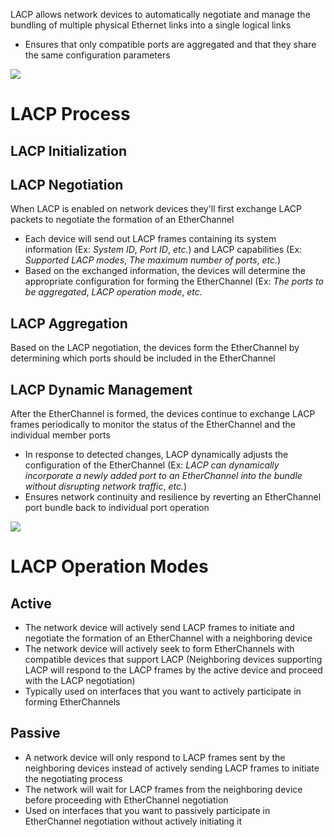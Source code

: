 LACP allows network devices to automatically negotiate and manage the bundling of multiple physical Ethernet links into a single logical links

* Ensures that only compatible ports are aggregated and that they share the same configuration parameters

![](https://github.com/JonmarCorpuz/SecondBrain/blob/main/Assets/Whitespace.png)

# LACP Process

## LACP Initialization

## LACP Negotiation

When LACP is enabled on network devices they'll first exchange LACP packets to negotiate the formation of an EtherChannel

* Each device will send out LACP frames containing its system information (Ex: *System ID*, *Port ID*, *etc.*) and LACP capabilities (Ex: *Supported LACP modes*, *The maximum number of ports*, *etc.*)
* Based on the exchanged information, the devices will determine the appropriate configuration for forming the EtherChannel (Ex: *The ports to be aggregated*, *LACP operation mode*, *etc.*

## LACP Aggregation

Based on the LACP negotiation, the devices form the EtherChannel by determining which ports should be included in the EtherChannel

## LACP Dynamic Management

After the EtherChannel is formed, the devices continue to exchange LACP frames periodically to monitor the status of the EtherChannel and the individual member ports

* In response to detected changes, LACP dynamically adjusts the configuration of the EtherChannel (Ex: *LACP can dynamically incorporate a newly added port to an EtherChannel into the bundle without disrupting network traffic*, *etc.*)
* Ensures network continuity and resilience by reverting an EtherChannel port bundle back to individual port operation

![](https://github.com/JonmarCorpuz/SecondBrain/blob/main/Assets/Whitespace.png)

# LACP Operation Modes

## Active

* The network device will actively send LACP frames to initiate and negotiate the formation of an EtherChannel with a neighboring device
* The network device will actively seek to form EtherChannels with compatible devices that support LACP (Neighboring devices supporting LACP will respond to the LACP frames by the active device and proceed with the LACP negotiation)
* Typically used on interfaces that you want to actively participate in forming EtherChannels

## Passive

* A network device will only respond to LACP frames sent by the neighboring devices instead of actively sending LACP frames to initiate the negotiating process
* The network will wait for LACP frames from the neighboring device before proceeding with EtherChannel negotiation
* Used on interfaces that you want to passively participate in EtherChannel negotiation without actively initiating it

